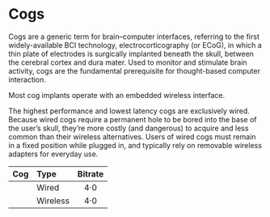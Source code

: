 # Cogs

Cogs are a generic term for brain–computer interfaces, referring to the first widely-available BCI technology, electrocorticography (or ECoG), in which a thin plate of electrodes is surgically implanted beneath the skull, between the cerebral cortex and dura mater. Used to monitor and stimulate brain activity, cogs are the fundamental prerequisite for thought-based computer interaction.

Most cog implants operate with an embedded wireless interface.

The highest performance and lowest latency cogs are exclusively wired. Because wired cogs require a permanent hole to be bored into the base of the user’s skull, they’re more costly (and dangerous) to acquire and less common than their wireless alternatives. Users of wired cogs must remain in a fixed position while plugged in, and typically rely on removable wireless adapters for everyday use.

| Cog | Type     | Bitrate |
| :-- | :------- | :-----: |
|     | Wired    |   4·0   |
|     | Wireless |   4·0   |

